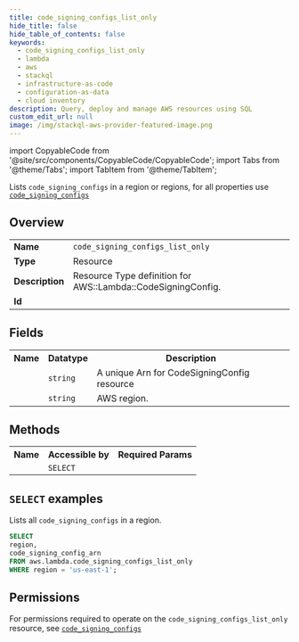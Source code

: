 ```yaml
---
title: code_signing_configs_list_only
hide_title: false
hide_table_of_contents: false
keywords:
  - code_signing_configs_list_only
  - lambda
  - aws
  - stackql
  - infrastructure-as-code
  - configuration-as-data
  - cloud inventory
description: Query, deploy and manage AWS resources using SQL
custom_edit_url: null
image: /img/stackql-aws-provider-featured-image.png
---
```


import CopyableCode from '@site/src/components/CopyableCode/CopyableCode';
import Tabs from '@theme/Tabs';
import TabItem from '@theme/TabItem';

Lists <code>code_signing_configs</code> in a region or regions, for all properties use <a href="/services/serviceName/code_signing_configs/"><code>code_signing_configs</code></a>

## Overview
<table>
<tbody>
<tr><td><b>Name</b></td><td><code>code_signing_configs_list_only</code></td></tr>
<tr><td><b>Type</b></td><td>Resource</td></tr>
<tr><td><b>Description</b></td><td>Resource Type definition for AWS::Lambda::CodeSigningConfig.</td></tr>
<tr><td><b>Id</b></td><td><CopyableCode code="aws.lambda.code_signing_configs_list_only" /></td></tr>
</tbody>
</table>

## Fields
<table>
<tbody>
<tr><th>Name</th><th>Datatype</th><th>Description</th></tr><tr><td><CopyableCode code="code_signing_config_arn" /></td><td><code>string</code></td><td>A unique Arn for CodeSigningConfig resource</td></tr>
<tr><td><CopyableCode code="region" /></td><td><code>string</code></td><td>AWS region.</td></tr>
</tbody>
</table>

## Methods

<table>
<tbody>
  <tr>
    <th>Name</th>
    <th>Accessible by</th>
    <th>Required Params</th>
  </tr>
  <tr>
    <td><CopyableCode code="list_resources" /></td>
    <td><code>SELECT</code></td>
    <td><CopyableCode code="region" /></td>
  </tr>
</tbody>
</table>

## `SELECT` examples
Lists all <code>code_signing_configs</code> in a region.
```sql
SELECT
region,
code_signing_config_arn
FROM aws.lambda.code_signing_configs_list_only
WHERE region = 'us-east-1';
```


## Permissions

For permissions required to operate on the <code>code_signing_configs_list_only</code> resource, see <a href="/services/lambda/code_signing_configs/#permissions"><code>code_signing_configs</code></a>

